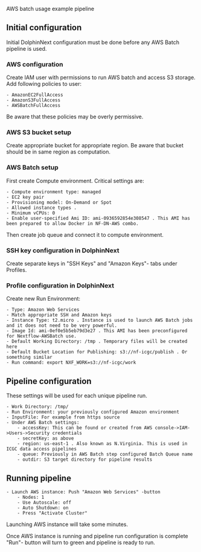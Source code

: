 AWS batch usage example pipeline


## Initial configuration

Initial DolphinNext configuration must be done before any AWS Batch pipeline is used.

### AWS configuration

Create IAM user with permissions to run AWS batch and access S3 storage. Add following policies to user:

    - AmazonEC2FullAccess
    - AmazonS3FullAccess
    - AWSBatchFullAccess

Be aware that these policies may be overly permissive.

### AWS S3 bucket setup

Create appropriate bucket for appropriate region. Be aware that bucket should be in same region as computation.

### AWS Batch setup

First create Compute environment. Critical settings are:

    - Compute environment type: managed
    - EC2 key pair
    - Provisioning model: On-Demand or Spot
    - Allowed instance types . 
    - Minimum vCPUs: 0
    - Enable user-specified Ami ID: ami-0936592854e308547 . This AMI has been prepared to allow Docker in NF-DN-AWS combo.

Then create job queue and connect it to compute environment.

### SSH key configuration in DolphinNext

Create separate keys in "SSH Keys" and "Amazon Keys"- tabs under Profiles. 

### Profile configuration in DolphinNext

Create new Run Environment:

    - Type: Amazon Web Services
    - Match appropriate SSH and Amazon keys
    - Instance Type: t2.micro . Instance is used to launch AWS Batch jobs and it does not need to be very powerful.
    - Image Id: ami-0ef0e5b5eb79d3e27 . This AMI has been preconfigured for Nextflow-AWSBatch use.
    - Default Working Directory: /tmp . Temporary files will be created here
    - Default Bucket Location for Publishing: s3://nf-icgc/publish . Or something similar
    - Run command: export NXF_WORK=s3://nf-icgc/work
    
## Pipeline configuration

These settings will be used for each unique pipeline run.

    - Work Directory: /tmp/
    - Run Environment: your previously configured Amazon environment
    - InputFile: For example from https source
    - Under AWS Batch settings:
        - accessKey: This can be found or created from AWS console->IAM->Users->Security credentials
        - secretKey: as above
        - region: us-east-1 . Also known as N.Virginia. This is used in ICGC data access pipelines
        - queue: Previously in AWS Batch step configured Batch Queue name
        - outdir: S3 target directory for pipeline results
        
## Running pipeline

    - Launch AWS instance: Push "Amazon Web Services" -button 
        - Nodes: 1
        - Use Autoscale: off
        - Auto Shutdown: on
        - Press "Activate Cluster"

Launching AWS instance will take some minutes.

Once AWS instance is running and pipeline run configuration is complete "Run"- button will turn to green and pipeline is ready to run.